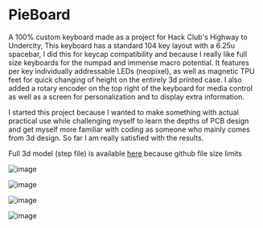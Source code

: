 # PieBoard

A 100% custom keyboard made as a project for Hack Club's Highway to Undercity,
This keyboard has a standard 104 key layout with a 6.25u spacebar, I did this for keycap compatibility and because I really like full size keyboards for the numpad and immense macro potential. It features per key individually addressable LEDs (neopixel), as well as magnetic TPU feet for quick changing of height on the entirely 3d printed case. I also added a rotary encoder on the top right of the keyboard for media control as well as a screen for personalization and to display extra information.

I started this project because I wanted to make something with actual practical use while challenging myself to learn the depths of PCB design and get myself more familiar with coding as someone who mainly comes from 3d design. So far I am really satisfied with the results.

Full 3d model (step file) is available [here](https://drive.google.com/file/d/1Ark-gIqw4EnjqvL87gDNia2R5NBRhxoe/view) because github file size limits 

![image](https://github.com/user-attachments/assets/0fdcb96a-4eba-498a-8c2e-01f926356701)

![image](https://github.com/user-attachments/assets/13c57975-325b-44fe-a202-be1dd8de9da1)

![image](https://github.com/user-attachments/assets/3ebd68a2-3422-4ab2-8265-6e193ea580f5)

![image](https://github.com/user-attachments/assets/6fbcac67-30e9-40c5-92e9-0900ace2084a)
